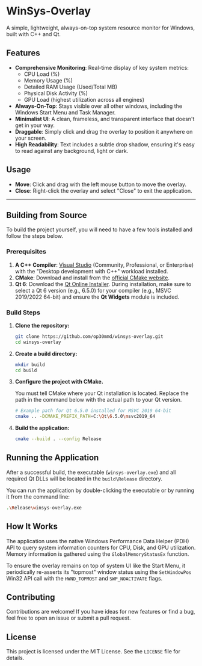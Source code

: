 # WinSys-Overlay

A simple, lightweight, always-on-top system resource monitor for Windows, built with C++ and Qt.



## Features

*   **Comprehensive Monitoring**: Real-time display of key system metrics:
    *   CPU Load (%)
    *   Memory Usage (%)
    *   Detailed RAM Usage (Used/Total MB)
    *   Physical Disk Activity (%)
    *   GPU Load (highest utilization across all engines)
*   **Always-On-Top**: Stays visible over all other windows, including the Windows Start Menu and Task Manager.
*   **Minimalist UI**: A clean, frameless, and transparent interface that doesn't get in your way.
*   **Draggable**: Simply click and drag the overlay to position it anywhere on your screen.
*   **High Readability**: Text includes a subtle drop shadow, ensuring it's easy to read against any background, light or dark.

## Usage

*   **Move**: Click and drag with the left mouse button to move the overlay.
*   **Close**: Right-click the overlay and select "Close" to exit the application.

---

## Building from Source

To build the project yourself, you will need to have a few tools installed and follow the steps below.

### Prerequisites

1.  **A C++ Compiler**: [Visual Studio](https://visualstudio.microsoft.com/vs/community/) (Community, Professional, or Enterprise) with the "Desktop development with C++" workload installed.
2.  **CMake**: Download and install from the [official CMake website](https://cmake.org/download/).
3.  **Qt 6**: Download the [Qt Online Installer](https://www.qt.io/download-qt-installer). During installation, make sure to select a Qt 6 version (e.g., 6.5.0) for your compiler (e.g., MSVC 2019/2022 64-bit) and ensure the **Qt Widgets** module is included.

### Build Steps

1.  **Clone the repository:**
    ```sh
    git clone https://github.com/op30mmd/winsys-overlay.git
    cd winsys-overlay
    ```

2.  **Create a build directory:**
    ```sh
    mkdir build
    cd build
    ```

3.  **Configure the project with CMake.**
    
    You must tell CMake where your Qt installation is located. Replace the path in the command below with the actual path to your Qt version.

    ```sh
    # Example path for Qt 6.5.0 installed for MSVC 2019 64-bit
    cmake .. -DCMAKE_PREFIX_PATH=C:\Qt\6.5.0\msvc2019_64
    ```

4.  **Build the application:**
    ```sh
    cmake --build . --config Release
    ```

## Running the Application

After a successful build, the executable (`winsys-overlay.exe`) and all required Qt DLLs will be located in the `build\Release` directory.

You can run the application by double-clicking the executable or by running it from the command line:

```sh
.\Release\winsys-overlay.exe
```

## How It Works

The application uses the native Windows Performance Data Helper (PDH) API to query system information counters for CPU, Disk, and GPU utilization. Memory information is gathered using the `GlobalMemoryStatusEx` function.

To ensure the overlay remains on top of system UI like the Start Menu, it periodically re-asserts its "topmost" window status using the `SetWindowPos` Win32 API call with the `HWND_TOPMOST` and `SWP_NOACTIVATE` flags.

## Contributing

Contributions are welcome! If you have ideas for new features or find a bug, feel free to open an issue or submit a pull request.

## License

This project is licensed under the MIT License. See the `LICENSE` file for details.
